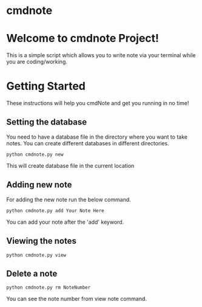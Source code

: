 # cmdnote
# Welcome to cmdnote Project!

This is a simple script which allows you to write note via your terminal while you are coding/working.


# Getting Started

These instructions will help you cmdNote and get you running in no time!
## Setting the database

You need to have a database file in the directory where you want to take notes. You can create different databases in different directories.

    python cmdnote.py new

This will create database file in the current location

## Adding new note

For adding the new note run the below command.

    python cmdnote.py add Your Note Here
You can add your note after the 'add' keyword.

## Viewing the notes

    python cmdnote.py view

## Delete a note

    python cmdnote.py rm NoteNumber

You can see the note number from view note command.

